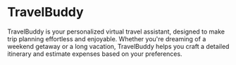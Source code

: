# TravelBuddy
TravelBuddy is your personalized virtual travel assistant, designed to make trip planning effortless and enjoyable. Whether you're dreaming of a weekend getaway or a long vacation, TravelBuddy helps you craft a detailed itinerary and estimate expenses based on your preferences.
